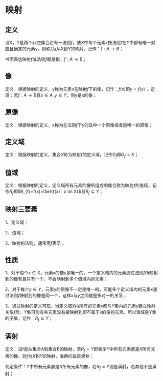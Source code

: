 # 映射

## 定义
设X，Y是两个非空集合若有一法则$f$，使$X$中每个元素$x$按法则$f$在$Y$中都有唯一对应且确定的元素y，则称$f$为从$X$到$Y$的映射，记作：$f:A\to B$；

书面表达映射$f$或法则$f$都是指：$f:A\to B$；

## 像
定义：根据映射的定义，y称为元素x在映射$f$下的像，记作：$f(x)$即$y = f(x)$；
定理：若$f:A\to B$且$x\in A,y\in Y$，则y是x的像；

## 原像
定义：根据映射的定义，x称为在法则$f$下y的其中一个原像或者是唯一的原像；

## 定义域
定义：根据映射的定义，集合$X$称为映射$f$的定义域，记作$D_{f}$即$D_{f}=X$；

## 值域
定义：根据映射的定义，定义域所有元素的像所组成的集合称为映射$f$的值域，记作$R_{f}$即$R_{f}=f(x)=\Set{f(x) | x \in X}$且$R_{f} \subseteq Y$；

## 映射三要素
1、定义域；

2、值域；

3、映射的法则，通常用$f$表示；

## 性质
1、对于每个$x\in X$，元素x的像y是唯一的。一个定义域内的元素通过法则$f$所映射到的像有且只有一个，不会映射到多个值域内的元素；

2、对于每个$y\in Y$，元素y的原像不一定是唯一的。可能多个定义域内的元素$x$通过法则$f$映射到的像是同一个，这样$x$与$y$之间就是多对一的关系；

3、通过映射的定义可知，当定义域$X$内所有的元素$x$都与$Y$集内的元素$y$建立映射关系$f$后，$Y$集可能有些元素没有被映射到即不属于x的像的元素。所以值域是Y集的子集，记作：$R_{f} \subseteq Y$；

## 满射
定义：设f是从集合A到集合B的映射，若$R_{f}=Y$即表示$Y$中所有元素都是$X$所有元素的像，则$f$为$X$到$Y$的映射，准确的说是满射；

判定条件：$Y$中所有元素都是$X$所有元素的像，若$R_{f}=Y$则是满射，若其他不是满射；
